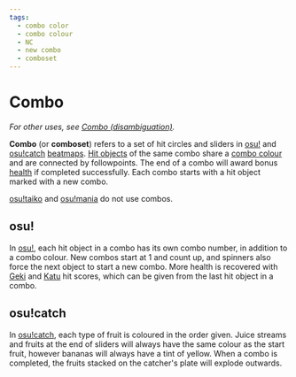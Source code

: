 ```yaml
---
tags:
  - combo color
  - combo colour
  - NC
  - new combo
  - comboset
---
```


# Combo

*For other uses, see [Combo (disambiguation)](/wiki/Disambiguation/Combo).*

**Combo** (or **comboset**) refers to a set of hit circles and sliders in [osu!](/wiki/Game_mode/osu!) and [osu!catch](/wiki/Game_mode/osu!catch) [beatmaps](/wiki/Beatmap). [Hit objects](/wiki/Hit_object) of the same combo share a [combo colour](/wiki/Glossary/Combo_colour) and are connected by followpoints. The end of a combo will award bonus [health](/wiki/Gameplay/Health) if completed successfully. Each combo starts with a hit object marked with a new combo.

[osu!taiko](/wiki/Game_mode/osu!taiko) and [osu!mania](/wiki/Game_mode/osu!mania) do not use combos.

## osu!

In [osu!](/wiki/Game_mode/osu!), each hit object in a combo has its own combo number, in addition to a combo colour. New combos start at 1 and count up, and spinners also force the next object to start a new combo. More health is recovered with [Geki](/wiki/Gameplay/Judgement/Geki) and [Katu](/wiki/Gameplay/Judgement/Katu) hit scores, which can be given from the last hit object in a combo.

## osu!catch

In [osu!catch](/wiki/Game_mode/osu!catch), each type of fruit is coloured in the order given. Juice streams and fruits at the end of sliders will always have the same colour as the start fruit, however bananas will always have a tint of yellow. When a combo is completed, the fruits stacked on the catcher's plate will explode outwards.

<!--TODO: Insert lots of links-->
